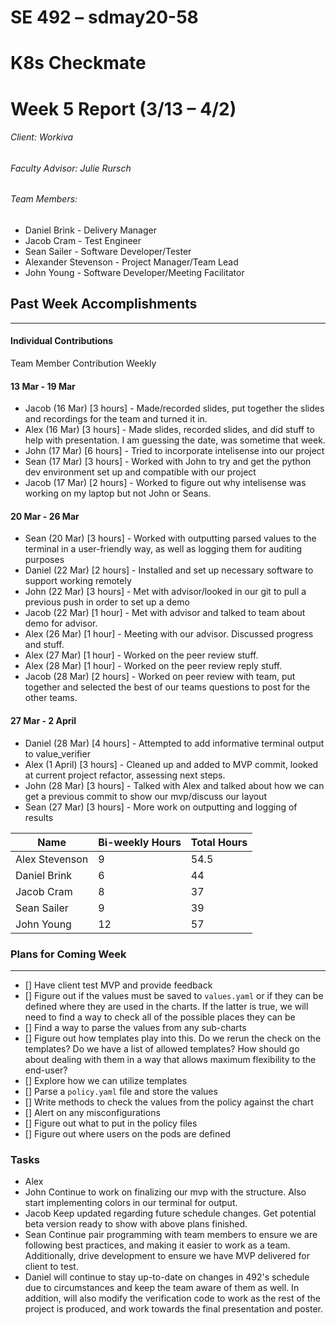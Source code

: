 SE 492 – sdmay20-58
===
# K8s Checkmate
# Week 5 Report (3/13 – 4/2)
###### Client: Workiva
###### Faculty Advisor: Julie Rursch
###### Team Members:
- Daniel Brink - Delivery Manager
- Jacob Cram - Test Engineer
- Sean Sailer - Software Developer/Tester
- Alexander Stevenson - Project Manager/Team Lead
- John Young - Software Developer/Meeting Facilitator


## Past Week Accomplishments
---
#### Individual Contributions
Team Member Contribution Weekly


#### 13 Mar - 19 Mar
- Jacob (16 Mar) [3 hours] - Made/recorded slides, put together the slides and recordings for the team and turned it in.
- Alex (16 Mar) [3 hours] - Made slides, recorded slides, and did stuff to help with presentation. I am guessing the date, was sometime that week.
- John (17 Mar) [6 hours] - Tried to incorporate intelisense into our project
- Sean (17 Mar) [3 hours] - Worked with John to try and get the python dev environment set up and compatible with our project
- Jacob (17 Mar) [2 hours] - Worked to figure out why intelisense was working on my laptop but not John or Seans.

#### 20 Mar - 26 Mar
- Sean (20 Mar) [3 hours] - Worked with outputting parsed values to the terminal in a user-friendly way, as well as logging them for auditing purposes
- Daniel (22 Mar) [2 hours] - Installed and set up necessary software to support working remotely
- John (22 Mar) [3 hours] - Met with advisor/looked in our git to pull a previous push in order to set up a demo
- Jacob (22 Mar) [1 hour] - Met with advisor and talked to team about demo for advisor.
- Alex (26 Mar) [1 hour] - Meeting with our advisor. Discussed progress and stuff.
- Alex (27 Mar) [1 hour] - Worked on the peer review stuff.
- Alex (28 Mar) [1 hour] - Worked on the peer review reply stuff.
- Jacob (28 Mar) [2 hours] - Worked on peer review with team, put together and selected the best of our teams questions to post for the other teams.

#### 27 Mar - 2 April

- Daniel (28 Mar) [4 hours] - Attempted to add informative terminal output to value_verifier
- Alex (1 April) [3 hours] - Cleaned up and added to MVP commit, looked at current project refactor, assessing next steps. 
- John (28 Mar) [3 hours] - Talked with Alex and talked about how we can get a previous commit to show our mvp/discuss our layout
- Sean (27 Mar) [3 hours] - More work on outputting and logging of results

| Name  | Bi-weekly Hours | Total Hours  |
|---|---|---|
| Alex Stevenson  | 9 | 54.5  |
| Daniel Brink  | 6 | 44  |
| Jacob Cram  | 8 | 37 |
| Sean Sailer  | 9 | 39  |
| John Young  | 12 | 57 |


### Plans for Coming Week
---
- [] Have client test MVP and provide feedback
- [] Figure out if the values must be saved to `values.yaml` or if they can be defined where they are used in the charts. If the latter is true, we will need to find a way to check all of the possible places they can be
- [] Find a way to parse the values from any sub-charts
- [] Figure out how templates play into this. Do we rerun the check on the templates? Do we have a list of allowed templates? How should go about dealing with them in a way that allows maximum flexibility to the end-user?
- [] Explore how we can utilize templates
- [] Parse a `policy.yaml` file and store the values
- [] Write methods to check the values from the policy against the chart
- [] Alert on any misconfigurations
- [] Figure out what to put in the policy files
- [] Figure out where users on the pods are defined

### Tasks 

- Alex  
- John Continue to work on finalizing our mvp with the structure. Also start implementing colors in our terminal for output.
- Jacob Keep updated regarding future schedule changes. Get potential beta version ready to show with above plans finished.
- Sean Continue pair programming with team members to ensure we are following best practices, and making it easier to work as a team. Additionally, drive development to ensure we have MVP delivered for client to test.
- Daniel will continue to stay up-to-date on changes in 492's schedule due to circumstances and keep the team aware of them as well.  In addition, will also modify the verification code to work as the rest of the project is produced, and work towards the final presentation and poster.

